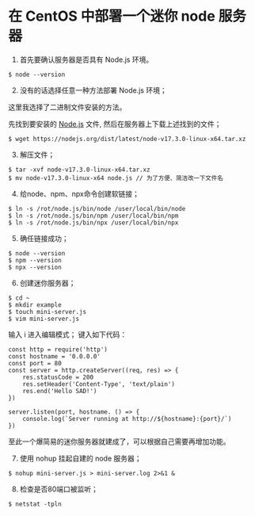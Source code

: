 # 在 CentOS 中部署一个迷你 node 服务器
1. 首先要确认服务器是否具有 Node.js 环境。
```
$ node --version
```
2. 没有的话选择任意一种方法部署 Node.js 环境；

这里我选择了二进制文件安装的方法。

先找到要安装的 [Node.js](https://nodejs.org/dist/latest/) 文件, 然后在服务器上下载上述找到的文件；
```
$ wget https://nodejs.org/dist/latest/node-v17.3.0-linux-x64.tar.xz
```
3.  解压文件；
```
$ tar -xvf node-v17.3.0-linux-x64.tar.xz
$ mv node-v17.3.0-linux-x64 node.js // 为了方便、简洁改一下文件名
```
4. 给node、npm、npx命令创建软链接；
```
$ ln -s /rot/node.js/bin/node /user/local/bin/node
$ ln -s /rot/node.js/bin/npm /user/local/bin/npm
$ ln -s /rot/node.js/bin/npx /user/local/bin/npx
```
5. 确任链接成功；
```
$ node --version
$ npm --version
$ npx --version
```
6. 创建迷你服务器；
```
$ cd ~
$ mkdir example
$ touch mini-server.js
$ vim mini-server.js
```
输入 i 进入编辑模式；
键入如下代码：
```
const http = require('http')
const hostname = '0.0.0.0'
const port = 80
const server = http.createServer((req, res) => {
    res.statusCode = 200
    res.setHeader('Content-Type', 'text/plain')
    res.end('Hello SAD!')
})

server.listen(port, hostname. () => {
    console.log(`Server running at http://${hostname}:{port}/`)
})
```
至此一个爆简易的迷你服务器就建成了，可以根据自己需要再增加功能。

7. 使用 nohup 挂起自建的 node 服务器；
```
$ nohup mini-server.js > mini-server.log 2>&1 &
```
8. 检查是否80端口被监听；
```
$ netstat -tpln
```

